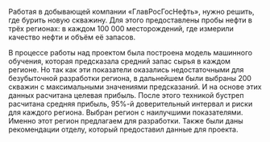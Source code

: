 Работая в добывающей компании «ГлавРосГосНефть», нужно решить, где бурить новую скважину. Для этого предоставлены пробы нефти в трёх регионах: в каждом 100 000 месторождений, где измерили качество нефти и объём её запасов.

В процессе работы над проектом была построена модель машинного обучения, которая предсказала средний запас сырья в каждом регионе.
Но так как эти показатели оказались недостаточными для безубыточной разработки региона, в дальнейшем были выбраны 200 скважин с максимальными значениями предсказаний. И на основе этих данных расчитана целевая прибыль.
После этого техникой бустреп расчитана средняя прибыль, 95%-й доверительный интервал и риски для каждого региона.
Выбран регион с наилучшими показателями. Именно этот регион предлагаем для разработки.
Также были даны рекомендации отделу, который предоставил данные для проекта.




